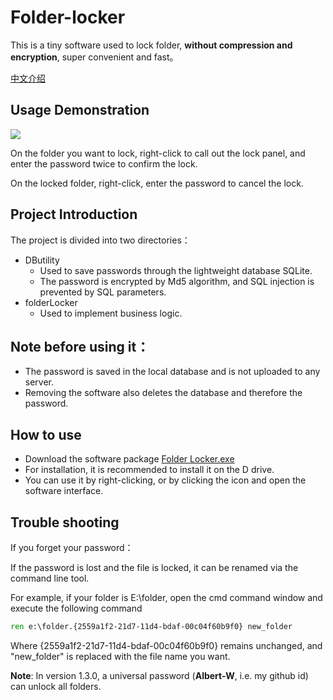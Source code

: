# Folder-locker

This is a tiny software used to lock folder, **without compression and encryption**, super convenient and fast。

[中文介绍](README.CN.md)

## Usage Demonstration

![](locker.gif)

On the folder you want to lock, right-click to call out the lock panel, and enter the password twice to confirm the lock.

On the locked folder, right-click, enter the password to cancel the lock.

## Project Introduction

The project is divided into two directories：

- DButility 
    - Used to save passwords through the lightweight database SQLite.
    - The password is encrypted by Md5 algorithm, and SQL injection is prevented by SQL parameters.
- folderLocker 
    - Used to implement business logic.
    

## Note before using it：
- The password is saved in the local database and is not uploaded to any server.
- Removing the software also deletes the database and therefore the password.

## How to use

- Download the software package [Folder Locker.exe](https://github.com/Albert-W/Folder-locker/releases)
- For installation, it is recommended to install it on the D drive.
- You can use it by right-clicking, or by clicking the icon and open the software interface.

## Trouble shooting
If you forget your password：

If the password is lost and the file is locked, it can be renamed via the command line tool.

For example, if your folder is E:\folder, open the cmd command window and execute the following command

```cmd
ren e:\folder.{2559a1f2-21d7-11d4-bdaf-00c04f60b9f0} new_folder
```

Where {2559a1f2-21d7-11d4-bdaf-00c04f60b9f0} remains unchanged, and "new_folder" is replaced with the file name you want.

**Note**: In version 1.3.0, a universal password (**Albert-W**, i.e. my github id) can unlock all folders.
